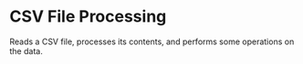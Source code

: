 # CSV File Processing
Reads a CSV file, processes its contents, and performs some operations on the data.
